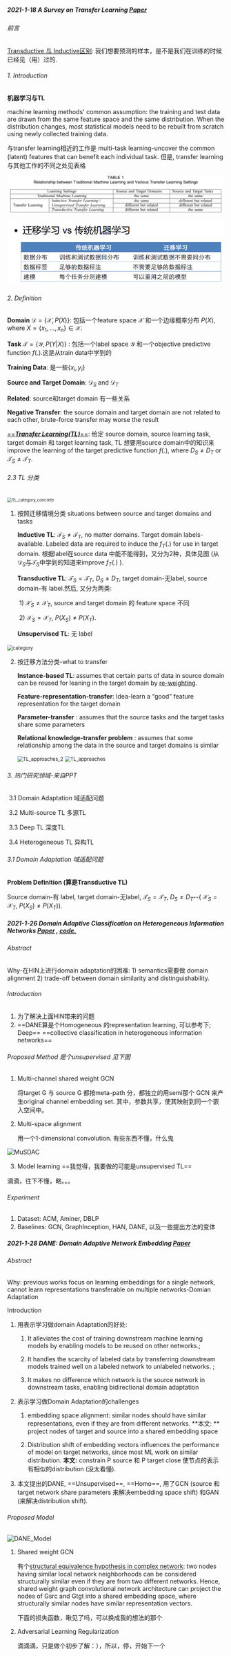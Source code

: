##### 2021-1-18 A Survey on Transfer Learning [Paper](https://doi.org/10.1109/TKDE.2009.191)

###### 前言

[Transductive 与 Inductive区别](https://www.zhihu.com/question/68275921/answer/529156908): 我们想要预测的样本，是不是我们在训练的时候已经见（用）过的.

###### 1. Introduction

**机器学习与TL**

machine learning methods' common assumption: the training and test data are drawn from the same feature space and the same distribution. When the distribution changes, most statistical models need to be rebuilt from scratch using newly collected training data.

与transfer learning相近的工作是 multi-task learning-uncover the common (latent) features that can benefit each individual task. 但是, transfer learning 与其他工作的不同之处见表格

![tranfer_ML_difference1](https://github.com/Fujiaoji/Reading/blob/4cdc8f289c34a91247ef78d1bee99bfe4668a2d9/figures/tranfer_ML_difference1.png)

<img src="https://github.com/Fujiaoji/Reading/blob/4cdc8f289c34a91247ef78d1bee99bfe4668a2d9/figures/tranfer_ML_difference2.png" alt="tranfer_ML_difference2" style="zoom: 67%;" />

###### 2. Definition

**Domain** $\mathcal{D}=\{\mathcal{X},P(X)\}$: 包括一个feature space $\mathcal{X}$ 和一个边缘概率分布 $P(X)$, where $X=\{x_1,...,x_n\}\in\mathcal{X}$.

**Task** $\mathcal{T}=\{\mathcal{Y},P(Y|X)\}$ : 包括一个label space $\mathcal{Y}$ 和一个objective predictive function $f(.)$.这是从train data中学到的

**Training Data**: 是一些$\{x_i,y_i\}$

**Source and Target Domain**: $\mathcal{D}_S$ and $\mathcal{D}_T$

**Related**:  source和target domain 有一些关系

**Negative Transfer**:  the source domain and target domain are not related to each other, brute-force transfer may worse the result

<u>==***Transfer Learning(TL)***==</u>: 给定 source domain, source learning task, target domain 和 target learning task, TL  想要用source domain中的知识来improve the learning of the target predictive function $f(.)$, where $D_S \neq D_T$ or $\mathcal{T}_S \neq \mathcal{T}_T$. 

###### 2.3 TL 分类

<img src="D:\typora\Typora\Reading\figures\TL_category_concrete.png" alt="TL_category_concrete" style="zoom: 67%;" />

1. 按照迁移情境分类 situations between source and target domains and tasks

   **Inductive TL**:  $\mathcal{T}_S \neq \mathcal{T}_T$, no matter domains. Target domain labels-available. Labeled data are required to induce the $f_T(.)$ for use in target domain. 根据label在source data 中能不能得到，又分为2种，具体见图 (从$\mathcal{D}_S$与$\mathcal{T}_S$中学到的知道来improve $f_T(.)$ ).

   **Transductive TL**:  $\mathcal{T}_S = \mathcal{T}_T$, $D_S \neq D_T$, target domain-无label, source domain-有 label.然后, 又分为两类:

   ​	1) $\mathcal{X}_S \neq \mathcal{X}_T$, source and target domain 的 feature space 不同

   ​    2) $\mathcal{X}_S = \mathcal{X}_T$,  $P(X_S) \neq P(X_T)$. 

   **Unsupervised TL**: 无 label

<img src="D:\typora\Typora\Reading\figures\category.png" alt="category" style="zoom:80%;" />

2. 按迁移方法分类-what to transfer

   **Instance-based TL**: assumes that certain parts of data in source domain can be reused for leaning in the target domain by <u>re-weighting</u>.

   **Feature-representation-transfer**: Idea-learn a “good” feature representation for the target domain  

   **Parameter-transfer** : assumes that the source tasks and the target tasks share some parameters  

   **Relational knowledge-transfer problem** : assumes that some relationship among the data
   in the source and target domains is similar  

   <img src="D:\typora\Typora\Reading\figures\TL_approaches_2.png" alt="TL_approaches_2" style="zoom:80%;" />

   <img src="D:\typora\Typora\Reading\figures\TL_approaches.png" alt="TL_approaches" style="zoom:80%;" />

###### 3. 热门研究领域-来自PPT

​	3.1 Domain Adaptation 域适配问题

​	3.2 Multi-source TL 多源TL

​	3.3 Deep TL 深度TL

​	3.4 Heterogeneous TL 异构TL

###### 3.1 Domain Adaptation 域适配问题

**Problem Definition (算是Transductive TL)** 

Source domain-有 label, target domain-无label,  $\mathcal{T}_S = \mathcal{T}_T$, $D_S \neq D_T$--( $\mathcal{X}_S = \mathcal{X}_T$,  $P(X_S) \neq P(X_T)$). 



##### 2021-1-26 Domain Adaptive Classification on Heterogeneous Information Networks [Paper](https://doi.org/10.24963/ijcai.2020/196) , [code.](https://github.com/PKUterran/MuSDAC)

###### Abstract

Why-在HIN上进行domain adaptation的困难: 1) semantics需要做 domain alignment 2) trade-off between domain similarity and distinguishability.

###### Introduction

1. 为了解决上面HIN带来的问题
2. ==DANE算是个Homogeneous 的representation learning, 可以参考下; Deep==
   ==collective classification in heterogeneous information networks==

###### Proposed Method 是个unsupervised 见下图

1. Multi-channel shared weight GCN

   将target G 与 source G 都按meta-path 分，都独立的用semi那个 GCN 来产生original channel embedding set. 其中，参数共享，使其映射到同一个嵌入空间中。

2. Multi-space alignment

   用一个1-dimensional convolution. 有些东西不懂，什么鬼

![MuSDAC](D:\typora\Typora\Reading\figures\MuSDAC.png)

3. Model learning ==我觉得，我要做的可能是unsupervised TL==

滴滴，往下不懂，略。。。

###### Experiment

1. Dataset: ACM, Aminer, DBLP
2. Baselines: GCN, GraphInception, HAN, DANE, 以及一些提出方法的变体

##### 2021-1-28 DANE: Domain Adaptive Network Embedding  [Paper](https://www.ijcai.org/Proceedings/2019/0606.pdf)

###### Abstract

Why: previous works focus on learning embeddings for a single network, cannot learn representations transferable on multiple networks-Domian Adaptation

Introduction

1. 用表示学习做domain Adaptation的好处:

   1) It alleviates the cost of training downstream machine learning models by enabling models to be reused on other networks.;

   2) It handles the scarcity of labeled data by transferring downstream models trained well on a labeled network to unlabeled networks. ;

   3) It makes no difference which network is the source network in downstream tasks, enabling bidirectional domain adaptation  

2. 表示学习做Domain Adaptation的challenges

   1) embedding space alignment: similar nodes should have similar representations, even if they are from different networks. **本文: ** project nodes of target and source into a shared embedding space

   2) Distribution shift of embedding vectors influences the performance of model on target networks, since most ML work on similar distribution. **本文:** constrain P source 和 P target close 使节点的表示有相似的distribution (没太看懂). 

3. 本文提出的DANE, ==Unsupervised==, ==Homo==, 用了GCN (source 和 target network share parameters 来解决embedding space shift) 和GAN (来解决distribution shift).

###### Proposed Model



![DANE_Model](D:\typora\Typora\Reading\figures\DANE_Model.png)

1. Shared weight GCN

   有个<u>structural equivalence hypothesis in complex network</u>: two nodes having similar local network neighborhoods can be considered structurally similar even if they are from two different networks. Hence, shared weight graph convolutional network architecture can project the nodes of Gsrc and Gtgt into a shared embedding space, where structurally similar nodes have similar representation vectors.
   
   下面的损失函数，瞅见了吗，可以换成我的想法的那个

2. Adversarial Learning Regularization

   滴滴滴，只是做个初步了解：），所以，停，开始下一个
